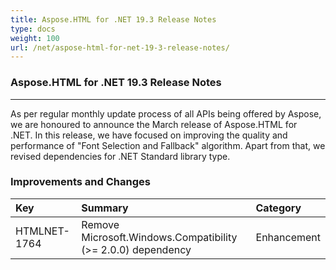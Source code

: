 ```yaml
---
title: Aspose.HTML for .NET 19.3 Release Notes
type: docs
weight: 100
url: /net/aspose-html-for-net-19-3-release-notes/
---
```


### **Aspose.HTML for .NET 19.3 Release Notes**
-----
As per regular monthly update process of all APIs being offered by Aspose, we are honoured to announce the March release of Aspose.HTML for .NET. In this release, we have focused on improving the quality and performance of "Font Selection and Fallback" algorithm. Apart from that, we revised dependencies for .NET Standard library type.
### **Improvements and Changes**

|**Key**|**Summary**|**Category**|
| :- | :- | :- |
|HTMLNET-1764|Remove Microsoft.Windows.Compatibility (>= 2.0.0) dependency|Enhancement|

